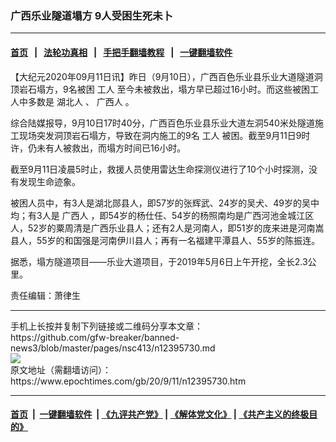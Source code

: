 ### 广西乐业隧道塌方 9人受困生死未卜
------------------------

#### [首页](https://github.com/gfw-breaker/banned-news3/blob/master/README.md) &nbsp;&nbsp;|&nbsp;&nbsp; [法轮功真相](https://github.com/begood0513/basic/blob/master/README.md)  &nbsp;&nbsp;|&nbsp;&nbsp; [手把手翻墙教程](https://github.com/gfw-breaker/guides/wiki)  &nbsp;&nbsp;|&nbsp;&nbsp; [一键翻墙软件](https://github.com/gfw-breaker/nogfw/blob/master/README.md)  



<div><p>
 【大纪元2020年09月11日讯】昨日（9月10日），广西百色乐业县乐业大道隧道洞顶岩石塌方，9名被困
 <ok href="https://www.epochtimes.com/gb/tag/%E5%B7%A5%E4%BA%BA.html">
  工人
 </ok>
 至今未被救出，塌方早已超过16小时。而这些被困工人中多数是
 <ok href="https://www.epochtimes.com/gb/tag/%E6%B9%96%E5%8C%97%E4%BA%BA.html">
  湖北人
 </ok>
 、
 <ok href="https://www.epochtimes.com/gb/tag/%E5%B9%BF%E8%A5%BF%E4%BA%BA.html">
  广西人
 </ok>
 。
</p>
<p>
 综合陆媒报导，9月10日17时40分，广西百色乐业县乐业大道左洞540米处隧道施工现场突发洞顶岩石塌方，导致在洞内施工的9名
 <ok href="https://www.epochtimes.com/gb/tag/%E5%B7%A5%E4%BA%BA.html">
  工人
 </ok>
 被困。截至9月11日9时许，仍未有人被救出，而塌方时间已16小时。
</p>
<p>
 截至9月11日凌晨5时止，救援人员使用雷达生命探测仪进行了10个小时探测，没有发现生命迹象。
</p>
<p>
 被困人员中，有3人是湖北郧县人，即57岁的张辉武、24岁的吴犬、49岁的吴中均；有3人是
 <ok href="https://www.epochtimes.com/gb/tag/%E5%B9%BF%E8%A5%BF%E4%BA%BA.html">
  广西人
 </ok>
 ，即54岁的杨仕任、54岁的杨照南均是广西河池金城江区人，52岁的粟周清是广西乐业县人；还有2人是河南人，即51岁的庞来进是河南嵩县人，55岁的和国强是河南伊川县人；再有一名福建平潭县人、55岁的陈振连。
</p>
<p>
 据悉，塌方隧道项目——乐业大道项目，于2019年5月6日上午开挖，全长2.3公里。
</p>
<p>
 责任编辑：萧律生
</p>
</div>
<hr/>
手机上长按并复制下列链接或二维码分享本文章：<br/>
https://github.com/gfw-breaker/banned-news3/blob/master/pages/nsc413/n12395730.md <br/>
<a href='https://github.com/gfw-breaker/banned-news3/blob/master/pages/nsc413/n12395730.md'><img src='https://github.com/gfw-breaker/banned-news3/blob/master/pages/nsc413/n12395730.md.png'/></a> <br/>
原文地址（需翻墙访问）：https://www.epochtimes.com/gb/20/9/11/n12395730.htm


------------------------
#### [首页](https://github.com/gfw-breaker/banned-news3/blob/master/README.md) &nbsp;|&nbsp; [一键翻墙软件](https://github.com/gfw-breaker/nogfw/blob/master/README.md) &nbsp;| [《九评共产党》](https://github.com/gfw-breaker/9ping.md/blob/master/README.md#九评之一评共产党是什么) | [《解体党文化》](https://github.com/gfw-breaker/jtdwh.md/blob/master/README.md) | [《共产主义的终极目的》](https://github.com/gfw-breaker/gczydzjmd.md/blob/master/README.md)


<img src='http://gfw-breaker.win/banned-news3/pages/nsc413/n12395730.md' width='0px' height='0px'/>